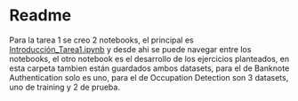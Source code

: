 # Readme

Para la tarea 1 se creo 2 notebooks, el principal es [Introducción_Tarea1.ipynb](Introducción_Tarea_1.ipynb) y desde ahi se puede navegar entre los notebooks, el otro notebook es el desarrollo de los ejercicios planteados, en esta carpeta tambien están guardados ambos datasets, para el de Banknote Authentication solo es uno,  para el de Occupation Detection son 3 datasets, uno de training y 2 de prueba.
